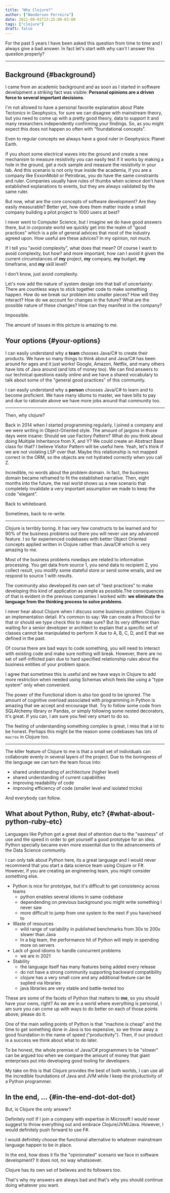 ```yaml
---
title: "Why Clojure?"
author: ["Wanderson Ferreira"]
date: 2021-08-01T23:25:00-03:00
tags: ["clojure"]
draft: false
---
```


For the past 5 years I have been asked this question from time to time and I
always give a bad answer. In fact let's start with why can't I answer this
question properly?

<!--more-->

---


## Background {#background}

I came from an academic background and as soon as I started in software
development a striking fact was visible: **Personal opinions are a driven force
to several important decisions**.

I'm not allowed to have a personal favorite explanation about Plate Tectonics in
Geophysics, for sure we can disagree with mainstream theory, but you need to
come up with a pretty good theory, data to support it and many researchers
independently confirming your findings. So, as you might expect this does not
happen so often with "foundational concepts".

Even to regular concepts we always have a good ruler in Geophysics: Planet Earth.

If you shoot some electrical waves into the ground and create a new mechanism to
measure resistivity you can easily test if it works by making a hole in the
ground, get a rock sample and measure the resistivity in your lab. And this
scenario is not only true inside the academia, if you are a company like
ExxonMobil or Petrobras, you do have the same constraints and ruler. Companies
usually have rules of thumbs when science don't have established explanations to
events, but they are always validated by the same ruler.

But now, what are the core concepts of software development? Are they easily
measurable? Better yet, how does them matter inside a small company building a
pilot project to 1000 users at best?

I never went to Computer Science, but I imagine we do have good answers there,
but in corporate world we quickly get into the realm of "good practices" which
is a pile of general advices that most of the industry agreed upon. How useful
are these advices? In my opinion, not much.

If I tell you "avoid complexity", what does that mean? Of course I want to avoid
complexity, but how? and more important, how can I avoid it given the current
circumstances of **my** project, **my** company, **my** budget, **my** timeframe, and
**my** skill level?

I don't know, just avoid complexity.

Let's now add the nature of system design into that ball of uncertainty: There
are countless ways to stick together code to make something happen. How do we
break our problem into smaller pieces? How will they interact? How do we account
for changes in the future? What are the possible nature of these changes? How
can they manifest in the company?

Impossible.

The amount of issues in this picture is amazing to me.


## Your options {#your-options}

I can easily understand why a **team** chooses Java/C# to create their products.
We have so many things to think about and Java/C# has been around for ages and
it just works! Google, Amazon, Netflix, and many others have lots of Java around
(and lots of money too). We can find answers to our technical questions easily
online and we have a shared vocabulary to talk about some of the "general good
practices" of this community.

I can easily understand why a **person** chooses Java/C# to learn and to become
proficient. We have many idioms to master, we have bills to pay and due to
rationale above we have more jobs around that community too.

---

Then, why clojure?

Back in 2014 when I started programming regularly, I joined a company and we
were writing in Object-Oriented style. The amount of jargons in those days were
insane: Should we use Factory Pattern? What do you think about doing Multiple
Inheritance from X, and Y? We could create an Abstract Base class for that? I
believe Visitor Pattern will be useful here. Yeah, let's think if we are not
violating LSP over that. Maybe this relationship is not mapped correct in the
ORM, so the objects are not hydrated correctly when you call Z.

Incredible, no words about the problem domain. In fact, the business domain
became reframed to fit the established narrative. Then, eight months into the
future, the real world shows us a new scenario that completely invalidate a very
important assumption we made to keep the code "elegant".

Back to whiteboard.

Sometimes, back to re-write.

---

Clojure is terribly boring. It has very few constructs to be learned and for 90%
of the business problems out there you will never use any advanced feature. I so
far experienced codebases with better Object Oriented concepts applied written
in Clojure rather than Java/C# which is very amazing to me.

Most of the business problems nowdays are related to information processing. You
get data from source 1, you send data to recipient 2, you collect result, you
modify some stateful store or send some emails, and we respond to source 1 with
results.

The community also developed its own set of "best practices" to make developing
this kind of application as simple as possible.The consequences of that is
evident in the previous companies I worked with: **we eliminate the language from
the thinking process to solve problems**.

I never hear about Clojure when I discuss some business problem. Clojure is an
implementation detail. It's common to say: We can create a Protocol for that or
should we type check this to make sure? But its very different than waiting for
a senior developer or architect to explain that a specific set of classes cannot
be manipulated to perform X due to A, B, C, D, and E that we defined in the
past.

Of course there are bad ways to code something, you will need to interact with
existing code and make sure nothing will break. However, there are no set of
self-inflicted pain due to hard specified relationship rules about the business
entities of your problem space.

I agree that sometimes this is useful and we have ways in Clojure to add more
restriction when needed using Schemas which feels like using a "type system"
only when convenient.

The power of the Functional idiom is also too good to be ignored. The amount of
cognitive overload associated with programming in Python is amazing that we
accept and encourage that. Try to follow some code from SQLAlchemy library or
Pandas, or simply following some nested decorators, it's great. If you can, I am
sure you feel very smart to do so.

The feeling of understanding something complex is great, I miss that a lot to be
honest. Perhaps this might be the reason some codebases has lots of `macros` in
Clojure too.

---

The killer feature of Clojure to me is that a small set of individuals can
collaborate evenly in several layers of the project. Due to the boringness of
the language we can turn the team focus into:

-   shared understanding of architecture (higher level)
-   shared understanding of current capabilities
-   improving readability of code
-   improving efficiency of code (smaller level and isolated tricks)

And everybody can follow.


## What about Python, Ruby, etc? {#what-about-python-ruby-etc}

Languages like Python got a great deal of attention due to the "easiness" of use
and the speed in order to get yourself a good prototype for an idea. Python
specially became even more essential due to the advancements of the Data Science
community.

I can only talk about Python here, its a great language and I would never
recommend that you start a data science team using Clojure or F#. However, if
you are creating an engineering team, you might consider something else.

-   Python is nice for prototype, but it's difficult to get consistency across teams
    -   python enables several idioms in same codebase
    -   dependending on previous background you might write something I never saw
    -   more difficult to jump from one system to the next if you have/need to
-   Waste of resources
    -   wild range of variability in published benchmarks from 30x to 200x slower than Java
    -   In a big team, the performance hit of Python will imply in spending more on
        servers
-   Lack of good idioms to handle concurrent problems
    -   we are in 2021
-   Stability
    -   the language itself has many features being added every release
    -   do not have a strong community supporting backward compatibility
    -   clojure has a very small core and any additional feature can be suplied via libraries
    -   java libraries are very stable and battle-tested too

These are some of the facets of Python that matters to **me**, so you should have
your owns, right? As we are in a world where everything is personal, I am sure
you can come up with ways to do better on each of those points above; please do
it.

One of the main selling points of Python is that "machine is cheap" and the time
to get something done in Java is too expensive, so we throw away a good
foundation in the name of speed ("productivity"). Then, if our product is a
success we think about what to do later.

To be honest, the whole premise of Java/C# programmers to be "slower" can be
argued too when we compare the amount of money that giant enterprises put into
developing good tooling for developers.

My take on this is that Clojure provides the best of both worlds, I can use all
the incredible foundations of Java and JVM while I keep the productivity of a
Python programmer.


## In the end, ... {#in-the-end-dot-dot-dot}

But, is Clojure the only answer?

Definitely not! If I join a company with expertise in Microsoft I would never
suggest to throw everything out and embrace Clojure/JVM/Java. However, I would
definitely push forward to use F#.

I would definitely choose the functional alternative to whatever mainstream
language happen to be in place.

In the end, how does it fix the "opinionated" scenario we face in software
development? It does not, no way whatsoever.

Clojure has its own set of believes and its followers too.

That's why my answers are always bad and that's why you should continue doing
whatever you want.
